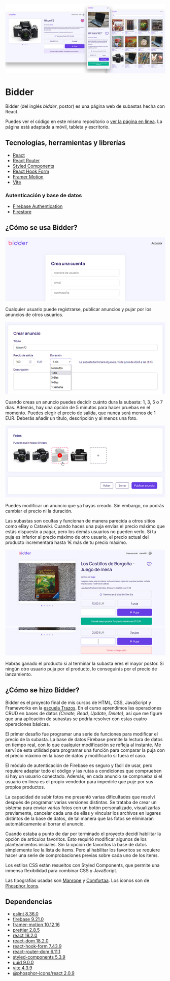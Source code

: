 ![Bidder](/public/assets/samples/bidder.jpg)

# Bidder

Bidder (del inglés _bidder_, postor) es una página web de subastas hecha con React.

Puedes ver el código en este mismo repositorio o [ver la página en línea](https://bidder.onrender.com/). La página está adaptada a móvil, tableta y escritorio.

## Tecnologías, herramientas y librerías

- [React](https://react.dev/)
- [React Router](https://reactrouter.com/en/main)
- [Styled Components](https://styled-components.com/)
- [React Hook Form](https://react-hook-form.com/)
- [Framer Motion](https://www.framer.com/motion/)
- [Vite](https://vitejs.dev/)

### Autenticación y base de datos

- [Firebase Authentication](https://firebase.google.com/)
- [Firestore](https://firebase.google.com/)

## ¿Cómo se usa Bidder?

![Sign up](/public/assets/samples/signup.jpg)

Cualquier usuario puede registrarse, publicar anuncios y pujar por los anuncios de otros usuarios.

![Add item](/public/assets/samples/add-item.jpg)

Cuando creas un anuncio puedes decidir cuánto dura la subasta: 1, 3, 5 o 7 días. Además, hay una opción de 5 minutos para hacer pruebas en el momento. Puedes elegir el precio de salida, que nunca será menos de 1 EUR. Deberás añadir un título, descripción y al menos una foto.

![Upload pictures](/public/assets/samples/upload-pictures.jpg)

Puedes modificar un anuncio que ya hayas creado. Sin embargo, no podrás cambiar el precio ni la duración.

Las subastas son ocultas y funcionan de manera parecida a otros sitios como eBay o Catawiki. Cuando haces una puja envías el precio máximo que estás dispuesto a pagar, pero los demás usuarios no pueden verlo. Si tu puja es inferior al precio máximo de otro usuario, el precio actual del producto incrementará hasta 1€ más de tu precio máximo.

![Item](/public/assets/samples/item.jpg)
![Outbid](/public/assets/samples/outbid.jpg)

Habrás ganado el producto si al terminar la subasta eres el mayor postor. Si ningún otro usuario puja por el producto, lo conseguirás por el precio de lanzamiento.

<!-- ![Place bid](/public/assets/samples/place-bid.jpg) -->

## ¿Cómo se hizo Bidder?

Bidder es el proyecto final de mis cursos de HTML, CSS, JavaScript y Frameworks en la [escuela Trazos](https://trazos.net/desarrollo-web/). En el curso aprendimos las operaciones CRUD en bases de datos _(Create, Read, Update, Delete)_, así que me figuré que una aplicación de subastas se podría resolver con estas cuatro operaciones básicas.

El primer desafío fue programar una serie de funciones para modificar el precio de la subasta. La base de datos Firebase permite la lectura de datos en tiempo real, con lo que cualquier modificación se refleja al instante. Me serví de esta utilidad para programar una función para comparar la puja con el precio máximo en la base de datos y modificarlo si fuera el caso.

El módulo de autenticación de Firebase es seguro y fácil de usar, pero requiere adaptar todo el código y las rutas a condiciones que comprueben si hay un usuario conectado. Además, en cada anuncio se comprueba si el usuario en línea es el propio vendedor para impedirle que puje por sus propios productos.

La capacidad de subir fotos me presentó varias dificultades que resolví después de programar varias versiones distintas. Se trataba de crear un sistema para enviar varias fotos con un botón personalizado, visualizarlas previamente, cancelar cada una de ellas y vincular los archivos en lugares distintos de la base de datos, de tal manera que las fotos se eliminaran automáticamente al borrar el anuncio.

Cuando estaba a punto de dar por terminado el proyecto decidí habilitar la opción de artículos favoritos. Esto requirió modificar algunos de los planteamientos iniciales. Sin la opción de favoritos la base de datos simplemente lee la lista de items. Pero al habilitar los favoritos se requiere hacer una serie de comprobaciones previas sobre cada uno de los items.

Los estilos CSS están resueltos con Styled Components, que permite una inmensa flexibilidad para combinar CSS y JavaScript.

Las tipografías usadas son [Manrope](https://fonts.google.com/specimen/Manrope) y [Comfortaa](https://fonts.google.com/specimen/Comfortaa). Los iconos son de [Phosphor Icons](https://phosphoricons.com/).

## Dependencias

- [eslint 8.36.0](https://www.npmjs.com/package/eslint)
- [firebase 9.21.0](https://www.npmjs.com/package/firebase)
- [framer-motion 10.12.16](https://www.npmjs.com/package/framer-motion)
- [prettier 2.8.5](https://www.npmjs.com/package/prettier)
- [react 18.2.0](https://www.npmjs.com/package/react)
- [react-dom 18.2.0](https://www.npmjs.com/package/react-dom)
- [react-hook-form 7.43.9](https://www.npmjs.com/package/react-hook-form)
- [react-router-dom 6.11.1](https://www.npmjs.com/package/react-router-dom)
- [styled-components 5.3.9](https://www.npmjs.com/package/styled-components)
- [uuid 9.0.0](https://www.npmjs.com/package/uuid)
- [vite 4.3.9](https://www.npmjs.com/package/vite)
- [@phosphor-icons/react 2.0.9](https://www.npmjs.com/package/@phosphor-icons/react)
